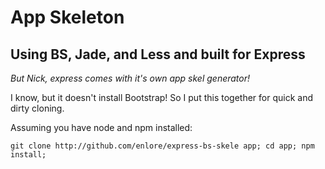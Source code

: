 App Skeleton
============
## Using BS, Jade, and Less and built for Express

_But Nick, express comes with it's own app skel generator!_

I know, but it doesn't install Bootstrap! So I put this together for quick and
dirty cloning.

Assuming you have node and npm installed:

    git clone http://github.com/enlore/express-bs-skele app; cd app; npm install;
